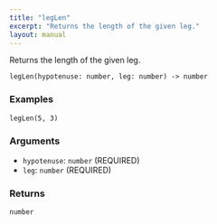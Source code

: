 ```yaml
---
title: "legLen"
excerpt: "Returns the length of the given leg."
layout: manual
---
```


Returns the length of the given leg.



```
legLen(hypotenuse: number, leg: number) -> number
```

### Examples

```kcl
legLen(5, 3)
```

### Arguments

* `hypotenuse`: `number` (REQUIRED)
* `leg`: `number` (REQUIRED)

### Returns

`number`



